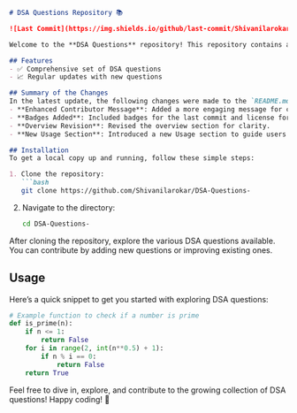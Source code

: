 ```markdown
# DSA Questions Repository 📚

![Last Commit](https://img.shields.io/github/last-commit/Shivanilarokar/DSA-Questions-) ![License](https://img.shields.io/badge/license-MIT-blue)

Welcome to the **DSA Questions** repository! This repository contains a comprehensive collection of Data Structures and Algorithms (DSA) questions designed to enhance your coding skills.

## Features
- ✅ Comprehensive set of DSA questions
- 📈 Regular updates with new questions

## Summary of the Changes
In the latest update, the following changes were made to the `README.md` file:
- **Enhanced Contributor Message**: Added a more engaging message for contributors.
- **Badges Added**: Included badges for the last commit and license for better visibility.
- **Overview Revision**: Revised the overview section for clarity.
- **New Usage Section**: Introduced a new Usage section to guide users on how to navigate and use the repository effectively.

## Installation
To get a local copy up and running, follow these simple steps:

1. Clone the repository:
   ```bash
   git clone https://github.com/Shivanilarokar/DSA-Questions-
   ```
2. Navigate to the directory:
   ```bash
   cd DSA-Questions-
   ```

After cloning the repository, explore the various DSA questions available. You can contribute by adding new questions or improving existing ones.

## Usage
Here’s a quick snippet to get you started with exploring DSA questions:

```python
# Example function to check if a number is prime
def is_prime(n):
    if n <= 1:
        return False
    for i in range(2, int(n**0.5) + 1):
        if n % i == 0:
            return False
    return True
```

Feel free to dive in, explore, and contribute to the growing collection of DSA questions! Happy coding! 🎉
```